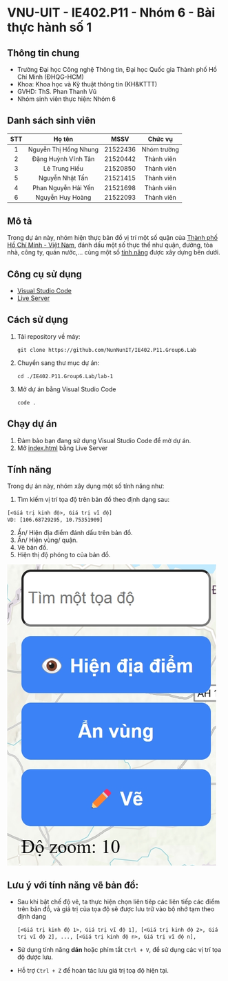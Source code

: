 # VNU-UIT - IE402.P11 - Nhóm 6 - Bài thực hành số 1

## Thông tin chung

- Trường Đại học Công nghệ Thông tin, Đại học Quốc gia Thành phố Hồ Chí Minh (ĐHQG-HCM)
- Khoa: Khoa học và Kỹ thuật thông tin (KH&KTTT)
- GVHD: ThS. Phan Thanh Vũ
- Nhóm sinh viên thực hiện: Nhóm 6

## Danh sách sinh viên

| STT |        Họ tên         |   MSSV   |   Chức vụ   |
| :-: | :-------------------: | :------: | :---------: |
|  1  | Nguyễn Thị Hồng Nhung | 21522436 | Nhóm trưởng |
|  2  |  Đặng Huỳnh Vĩnh Tân  | 21520442 | Thành viên  |
|  3  |     Lê Trung Hiếu     | 21520850 | Thành viên  |
|  5  |    Nguyễn Nhật Tấn    | 21521415 | Thành viên  |
|  4  |  Phan Nguyễn Hải Yến  | 21521698 | Thành viên  |
|  6  |   Nguyễn Huy Hoàng    | 21522093 | Thành viên  |

## Mô tả

Trong dự án này, nhóm hiện thực bản đồ vị trí một số quận của [Thành phố Hồ Chí
Minh - Việt Nam](https://vi.wikipedia.org/wiki/Th%C3%A0nh_ph%E1%BB%91_H%E1%BB%93_Ch%C3%AD_Minh), đánh dấu một số thực thể như quận, đường, tòa nhà, công ty,
quán nước,... cùng một số [tính năng](#tính-năng) được xây dựng bên dưới.

## Công cụ sử dụng

- [Visual Studio Code](https://code.visualstudio.com/Download)
- [Live Server](https://marketplace.visualstudio.com/items?itemName=ritwickdey.LiveServer)

## Cách sử dụng

1. Tải repository về máy:
   ```
   git clone https://github.com/NunNunIT/IE402.P11.Group6.Lab
   ```
2. Chuyển sang thư mục dự án:
   ```
   cd ./IE402.P11.Group6.Lab/lab-1
   ```
3. Mở dự án bằng Visual Studio Code
   ```
   code .
   ```

## Chạy dự án

1. Đảm bảo bạn đang sử dụng Visual Studio Code để mở dự án.
2. Mở [index.html](./index.html) bằng Live Server

## Tính năng

Trong dự án này, nhóm xây dụng một số tính năng như:

1. Tìm kiếm vị trí tọa độ trên bản đồ theo định dạng sau:

```
[<Giá trị kinh độ>, Giá trị vĩ độ]
VD: [106.68729295, 10.75351909]
```

2. Ẩn/ Hiện địa điểm đánh dấu trên bản đồ.
3. Ẩn/ Hiện vùng/ quận.
4. Vẽ bản đồ.
5. Hiện thị độ phóng to của bản đồ.

![Giao diện của các tính năng xây dụng](./assets/note-1.png "Giao diện của các tính năng xây dụng")

## Lưu ý với tính năng **vẽ bản đồ**:

- Sau khi bật chế độ vẽ, ta thực hiện chọn liên tiêp các liên tiếp các điểm trên bản đồ, và giá trị của tọa độ sẽ được lưu trữ vào bộ nhớ tạm theo định dạng

  ```
  [<Giá trị kinh độ 1>, Giá trị vĩ độ 1], [<Giá trị kinh độ 2>, Giá trị vĩ độ 2], ..., [<Giá trị kinh độ n>, Giá trị vĩ độ n],
  ```

- Sử dụng tính năng **dán** hoặc phím tắt `Ctrl + V`, để sử dụng các vị trí tọa độ được lưu.
- Hỗ trợ `Ctrl + Z` để hoàn tác lưu giá trị toạ độ hiện tại.
